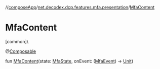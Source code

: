//[composeApp](../../index.md)/[net.decodex.dcp.features.mfa.presentation](index.md)/[MfaContent](-mfa-content.md)

# MfaContent

[common]\

@[Composable](https://developer.android.com/reference/kotlin/androidx/compose/runtime/Composable.html)

fun [MfaContent](-mfa-content.md)(state: [MfaState](-mfa-state/index.md), onEvent: ([MfaEvent](-mfa-event/index.md)) -&gt; [Unit](https://kotlinlang.org/api/latest/jvm/stdlib/kotlin/-unit/index.html))
